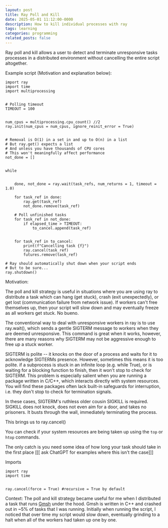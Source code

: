 ```yaml
---
layout: post
title: Ray Poll and Kill
date: 2025-05-01 11:12:00-0000
description: How to kill individual processes with ray
tags: learning
categories: programming
related_posts: false
---
```


Ray poll and kill allows a user to detect and terminate unresponsive tasks processes in a distributed environment without cancelling the entire script altogether.


Example script (Motivation and explanation below): 
```
import ray
import time 
import multiprocessing


# Polling timeout 
TIMEOUT = 100 


num_cpus = multiprocessing.cpu_count() //2 
ray.init(num_cpus = num_cpus, ignore_reinit_error = True)


# Removal is O(1) in a set in and up to O(n) in a list
# But ray.get() expects a list
# And unless you have thousands of CPU cores
# This won't meaningfully affect performance 
not_done = []


while 


    done, not_done = ray.wait(task_refs, num_returns = 1, timeout = 1.0)

    for task_ref in done:
        ray.get(task_ref)
        not_done.remove(task_ref)

    # Poll unfinished tasks
    for task_ref in not_done:
        if elapsed_time > TIMEOUT: 
            to_cancel.append(task_ref)


    for task_ref in to_cancel:
        print(f"Cancelling task {f}") 
        ray.cancel(task_ref)
        futures.remove(task_ref)

# Ray should automatically shut down when your script ends
# But to be sure... 
ray.shutdown()
```

Motivation: 

The poll and kill strategy is useful in situations where you are using ray to distribute a task which can hang (get stuck), crash (exit unexpectedly), or get lost (communication failure from network issue). If workers can't free themselves up, then your script will slow down and may eventually freeze as all workers get stuck. No bueno. 

The conventional way to deal with unresponsive workers in ray is to use ray.wait(), which sends a gentle SIGTERM message to workers when they are deemed unresponsive. This command is great when it works, however, there are many reasons why SIGTERM may not be aggressive enough to free up a stuck worker. 

SIGTERM is polite -- it knocks on the door of a process and waits for it to acknowledge SIGTERMs presence. However, sometimes this means it is too polite. if a subprocess is stuck in an infinite loop (e.g. while True), or is waiting for a blocking function to finish, then it won't stop to check for SIGTERM. This problem is especially salient when you are running a package written in C/C++, which interacts directly with system resources. You will find these packages often lack built-in safeguards for interruption, i.e. they don't stop to check for termination signals. 

In these cases, SIGTERM's ruthless older cousin SIGKILL is required. SIGKILL does not knock, does not even aim for a door, and takes no prisoners. It busts through the wall, immediately terminating the process. 

This brings us to ray.cancel()



You can check if your system resources are being taken up using the ```top``` or ```htop``` commands. 



The only catch is you need some idea of how long your task should take in the first place
[[[ ask ChatGPT for examples where this isn't the case]]]


Imports
```
import ray 
import time
```

```

ray.cancel(force = True) #recursive = True by default
```

Context: 
The poll and kill strategy became useful for me when I distributed a task that runs [Gmsh](https://gmsh.info) under the hood. Gmsh is written in C++ and crashed out in ~5% of tasks that I was running. Initially when running the script, I noticed that over time my script would slow down, eventually grinding to a halt when all of the workers had taken up one by one.





